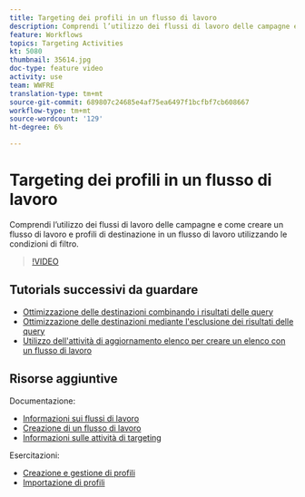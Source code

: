 ```yaml
---
title: Targeting dei profili in un flusso di lavoro
description: Comprendi l’utilizzo dei flussi di lavoro delle campagne e come creare un flusso di lavoro e profili di destinazione in un flusso di lavoro utilizzando le condizioni di filtro.
feature: Workflows
topics: Targeting Activities
kt: 5080
thumbnail: 35614.jpg
doc-type: feature video
activity: use
team: WWFRE
translation-type: tm+mt
source-git-commit: 689807c24685e4af75ea6497f1bcfbf7cb608667
workflow-type: tm+mt
source-wordcount: '129'
ht-degree: 6%

---
```



# Targeting dei profili in un flusso di lavoro

Comprendi l’utilizzo dei flussi di lavoro delle campagne e come creare un flusso di lavoro e profili di destinazione in un flusso di lavoro utilizzando le condizioni di filtro.

>[!VIDEO](https://video.tv.adobe.com/v/35614?quality=12)

## Tutorials successivi da guardare

* [Ottimizzazione delle destinazioni combinando i risultati delle query](/help/acc/automating-with-workflows/refining-targets-by-combining-query-results.md)
* [Ottimizzazione delle destinazioni mediante l&#39;esclusione dei risultati delle query](/help/acc/automating-with-workflows/refining-targets-by-excluding-query-results.md)
* [Utilizzo dell&#39;attività di aggiornamento elenco per creare un elenco con un flusso di lavoro](/help/acc/automating-with-workflows/using-the-update-list-activity.md)

## Risorse aggiuntive

Documentazione:

* [Informazioni sui flussi di lavoro](https://docs.adobe.com/content/help/en/campaign-classic/using/automating-with-workflows/introduction/about-workflows.html)
* [Creazione di un flusso di lavoro](https://docs.adobe.com/content/help/en/campaign-classic-learn/tutorials/getting-started/creating-a-workflow.html)
* [Informazioni sulle attività di targeting](https://docs.adobe.com/content/help/en/campaign-classic/using/automating-with-workflows/targeting-activities/about-targeting-activities.html)

Esercitazioni:

* [Creazione e gestione di profili](/help/acc/profile-management/create-and-manage-profiles.md)
* [Importazione di profili](/help/acc/data-management/importing-profiles.md)
